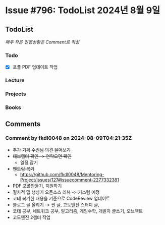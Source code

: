 # Issue #796: TodoList 2024년 8월 9일

## TodoList

*매우 작은 진행상황은 Comment로 작성*

### Todo  

- [x] 포폴 PDF 업데이트 작업

### Lecture

### Projects

### Books


## Comments

### Comment by fkdl0048 on 2024-08-09T04:21:35Z

- ~~추가 기획 수빈님 의견 물어보기~~
- ~~데브렙터 확인 -> 연락오면 확인~~
  - 일정 잡기
- ~~멘토링 복기~~
  - https://github.com/fkdl0048/Mentoring-Project/issues/127#issuecomment-2277332381
- PDF 포폴만들기, 지원하기
- 절차적 맵 생성기 오픈소스 리뷰 -> 커스텀 예정
- 코테 복기한 내용을 기준으로 CodeReview 업데이트
- 블로그 글 올리기 -> 씬 글, 고도엔진 스터디 글, 
- 코테 공부, 네트워크 공부, 알고리즘, 게임수학, 개발자 글쓰기, 오브젝트
- 고도엔진 2챕터 작업

